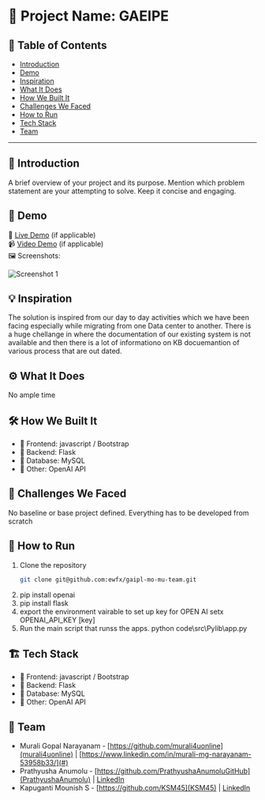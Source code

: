 # 🚀 Project Name: GAEIPE

## 📌 Table of Contents
- [Introduction](#introduction)
- [Demo](#demo)
- [Inspiration](#inspiration)
- [What It Does](#what-it-does)
- [How We Built It](#how-we-built-it)
- [Challenges We Faced](#challenges-we-faced)
- [How to Run](#how-to-run)
- [Tech Stack](#tech-stack)
- [Team](#team)

---

## 🎯 Introduction
A brief overview of your project and its purpose. Mention which problem statement are your attempting to solve. Keep it concise and engaging.

## 🎥 Demo
🔗 [Live Demo](#) (if applicable)  
📹 [Video Demo](#) (if applicable)  
🖼️ Screenshots:

![Screenshot 1](link-to-image)

## 💡 Inspiration
The solution is inspired from our day to day activities which we have been facing especially while migrating from one Data center to another. There is a huge chellange in where the documentation of our existing system is not available and then there is a lot of informationo on KB docuemantion of various process that are out dated.

## ⚙️ What It Does
No ample time

## 🛠️ How We Built It
- 🔹 Frontend: javascript / Bootstrap
- 🔹 Backend:  Flask
- 🔹 Database: MySQL
- 🔹 Other: OpenAI API

## 🚧 Challenges We Faced
No baseline or base project defined. Everything has to be developed from scratch

## 🏃 How to Run
1. Clone the repository  
   ```sh
   git clone git@github.com:ewfx/gaipl-mo-mu-team.git
2. pip install openai
3. pip install flask
3. export the environment vairable to set up key for OPEN AI
   setx OPENAI_API_KEY [key]
4. Run the main script that runss the apps.
   python code\src\Pylib\app.py

## 🏗️ Tech Stack
- 🔹 Frontend: javascript / Bootstrap
- 🔹 Backend:  Flask
- 🔹 Database: MySQL
- 🔹 Other: OpenAI API

## 👥 Team
- Murali Gopal Narayanam - [https://github.com/murali4uonline](murali4uonline) | [https://www.linkedin.com/in/murali-mg-narayanam-53958b33/](#)
- Prathyusha Anumolu - [https://github.com/PrathyushaAnumoluGitHub](PrathyushaAnumolu) | [LinkedIn](#)
- Kapuganti Mounish S - [https://github.com/KSM45](KSM45) | [LinkedIn](#)
